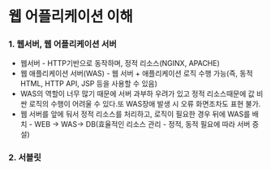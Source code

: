 # 웹 어플리케이션 이해
### 1. 웹서버, 웹 어플리케이션 서버
+ 웹서버 - HTTP기반으로 동작하며, 정적 리소스(NGINX, APACHE)
+ 웹 애플리케이션 서버(WAS) - 웹 서버 + 애플리케이션 로직 수행 가능(즉, 동적 HTML, HTTP API, JSP 등을 사용할 수 있음) 
+ WAS의 역할이 너무 많기 때문에 서버 과부하 우려가 있고 정적 리소스때문에 값 비싼 로직의 수행이 어려울 수 있다.또 WAS장애 발생 시 오류 화면조차도 표현 불가.
+ 웹 서버를 앞에 둬서 정적 리소스를 처리하고, 로직이 필요한 경우 뒤에 WAS를 배치 - WEB -> WAS-> DB(효율적인 리소스 관리 - 정적, 동적 필요에 따라 서버 증설)

### 2. 서블릿
